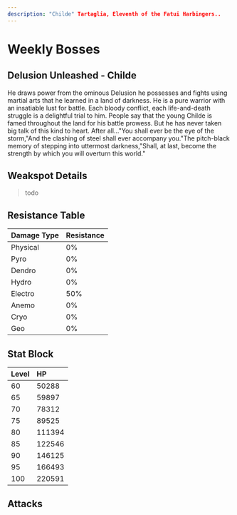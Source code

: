 ```yaml
---
description: "Childe" Tartaglia, Eleventh of the Fatui Harbingers..
---
```


# Weekly Bosses

## Delusion Unleashed - Childe

He draws power from the ominous Delusion he possesses and fights using martial arts that he learned in a land of darkness. He is a pure warrior with an insatiable lust for battle. Each bloody conflict, each life-and-death struggle is a delightful trial to him. People say that the young Childe is famed throughout the land for his battle prowess. But he has never taken big talk of this kind to heart. After all..."You shall ever be the eye of the storm,"And the clashing of steel shall ever accompany you."The pitch-black memory of stepping into uttermost darkness,"Shall, at last, become the strength by which you will overturn this world."

## Weakspot Details

> todo

## Resistance Table

| Damage Type | Resistance |
| :--- | :--- |
| Physical | 0% |
| Pyro | 0% |
| Dendro | 0% |
| Hydro | 0% |
| Electro | 50% |
| Anemo | 0% |
| Cryo | 0% |
| Geo | 0% |

## Stat Block

| Level | HP |
| :--- | :--- |
| 60 | 50288 |
| 65 | 59897 |
| 70 | 78312 |
| 75 | 89525 |
| 80 | 111394 |
| 85 | 122546 |
| 90 | 146125 |
| 95 | 166493 |
| 100 | 220591 |

## Attacks

